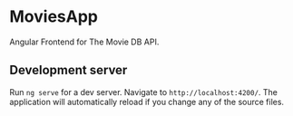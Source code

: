 # MoviesApp

Angular Frontend for The Movie DB API.

## Development server

Run `ng serve` for a dev server. Navigate to `http://localhost:4200/`. The application will automatically reload if you change any of the source files.
